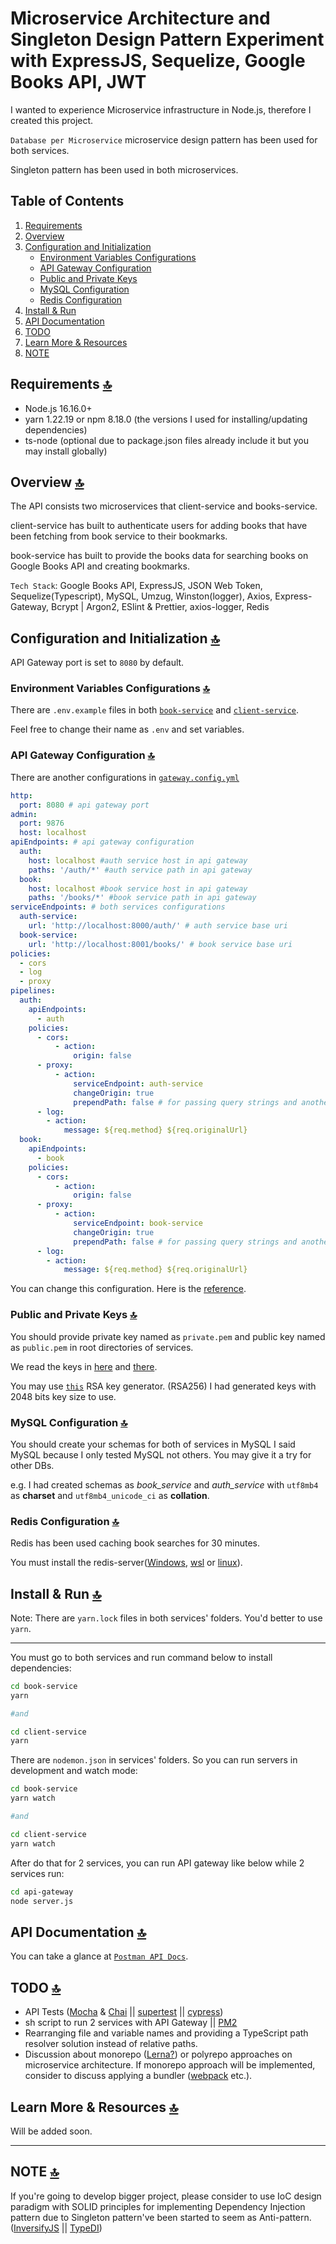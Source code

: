 # Microservice Architecture and Singleton Design Pattern Experiment with ExpressJS, Sequelize, Google Books API, JWT

I wanted to experience Microservice infrastructure in Node.js, therefore I created this project.

`Database per Microservice` microservice design pattern has been used for both services.

Singleton pattern has been used in both microservices.

## **Table of Contents**

1. [Requirements](#requirements)
2. [Overview](#overview)
3. [Configuration and Initialization](#configuration-and-initialization)
   - [Environment Variables Configurations](#env)
   - [API Gateway Configuration](#gateway)
   - [Public and Private Keys](#keys)
   - [MySQL Configuration](#mysql)
   - [Redis Configuration](#redis)
4. [Install & Run](#install-run)
5. [API Documentation](#api-docs)
6. [TODO](#to-do)
7. [Learn More & Resources](#learn)
8. [NOTE](#note)


## Requirements <a id="requirements"></a> [🔝][@jump-to-top]

- Node.js 16.16.0+ 
- yarn 1.22.19 or npm 8.18.0 (the versions I used for installing/updating dependencies)
- ts-node (optional due to package.json files already include it but you may install globally)

## Overview <a id="overview"></a> [🔝][@jump-to-top]

The API consists two microservices that client-service and books-service.

client-service has built to authenticate users for adding books that have been fetching from book service to their bookmarks.

book-service has built to provide the books data for searching books on Google Books API and creating bookmarks.

`Tech Stack`: Google Books API, ExpressJS, JSON Web Token, Sequelize(Typescript), MySQL, Umzug, Winston(logger), Axios, Express-Gateway, Bcrypt | Argon2, ESlint & Prettier, axios-logger, Redis



## Configuration and Initialization <a id="configuration-and-initialization"></a> [🔝][@jump-to-top]

API Gateway port is set to `8080` by default.

### Environment Variables Configurations <a id="env"></a> [🔝][@jump-to-top]

There are  `.env.example` files in both [`book-service`](./book-service/.env.example) and [`client-service`](./client-service/.env.example).

Feel free to change their name as `.env` and set variables.

### API Gateway Configuration <a id="gateway"></a> [🔝][@jump-to-top]

There are another configurations in [`gateway.config.yml`](./api-gateway/config/gateway.config.yml)

```yml
http:
  port: 8080 # api gateway port 
admin:
  port: 9876
  host: localhost
apiEndpoints: # api gateway configuration
  auth:
    host: localhost #auth service host in api gateway
    paths: '/auth/*' #auth service path in api gateway
  book:
    host: localhost #book service host in api gateway
    paths: '/books/*' #book service path in api gateway
serviceEndpoints: # both services configurations
  auth-service:
    url: 'http://localhost:8000/auth/' # auth service base uri
  book-service:
    url: 'http://localhost:8001/books/' # book service base uri
policies:
  - cors
  - log
  - proxy
pipelines:
  auth:
    apiEndpoints:
      - auth
    policies:
      - cors:
          - action:
              origin: false
      - proxy:
          - action:
              serviceEndpoint: auth-service 
              changeOrigin: true
              prependPath: false # for passing query strings and another nested paths
      - log:
        - action:
            message: ${req.method} ${req.originalUrl}
  book:
    apiEndpoints:
      - book
    policies:
      - cors:
          - action:
              origin: false
      - proxy:
          - action:
              serviceEndpoint: book-service 
              changeOrigin: true
              prependPath: false # for passing query strings and another nested paths
      - log:
        - action:
            message: ${req.method} ${req.originalUrl}

```

You can change this configuration. Here is the [reference](https://www.express-gateway.io/docs/).


### Public and Private Keys <a id="keys"></a> [🔝][@jump-to-top]

You should provide private key named as `private.pem` and public key named as `public.pem` in root directories of services.

We read the keys in [here](./book-service/src/utils/ReadKeyUtils.ts) and [there](./client-service/src/utils/ReadKeyUtils.ts).

You may use [`this`](http://travistidwell.com/jsencrypt/demo/) RSA key generator. (RSA256)
I had generated keys with 2048 bits key size to use.

### MySQL Configuration <a id="mysql"></a> [🔝][@jump-to-top]

You should create your schemas for both of services in MySQL
I said MySQL because I only tested MySQL not others. 
You may give it a try for other DBs.

e.g. I had created schemas as *book_service* and *auth_service* with `utf8mb4` as **charset** and `utf8mb4_unicode_ci` as **collation**.

### Redis Configuration <a id="redis"></a> [🔝][@jump-to-top]

Redis has been used caching book searches for 30 minutes.

You must install the redis-server([Windows](https://github.com/microsoftarchive/redis/releases), [wsl](https://developer.redis.com/create/windows/) or [linux](https://redis.io/docs/getting-started/installation/install-redis-on-linux/)).

## Install & Run <a id="install-run"></a> [🔝][@jump-to-top]

Note: There are `yarn.lock` files in both services' folders. You'd better to use `yarn`.

<hr>

You must go to both services and run command below to install dependencies:
```sh
cd book-service
yarn

#and

cd client-service
yarn
```

There are `nodemon.json` in services' folders. So you can run servers in development and watch mode:
```sh
cd book-service
yarn watch

#and

cd client-service
yarn watch
```

After do that for 2 services, you can run API gateway like below while 2 services run:
```sh
cd api-gateway
node server.js
```

## API Documentation <a id="api-docs"></a> [🔝][@jump-to-top]

You can take a glance at [`Postman API Docs`](https://documenter.getpostman.com/view/6383857/VUqoRyqS).


## TODO <a id="to-do"></a>[🔝][@jump-to-top]
- API Tests ([Mocha](https://mochajs.org/#getting-started) & [Chai](https://www.chaijs.com/guide/) || [supertest](https://github.com/visionmedia/supertest) || [cypress](https://docs.cypress.io/guides/getting-started/installing-cypress))
- sh script to run 2 services with API Gateway || [PM2](https://pm2.keymetrics.io/docs/usage/quick-start/)
- Rearranging file and variable names and providing a TypeScript path resolver solution instead of relative paths.
- Discussion about monorepo ([Lerna?](https://lerna.js.org/docs/getting-started)) or polyrepo approaches on microservice architecture. If monorepo approach will be implemented, consider to discuss applying a bundler ([webpack](https://webpack.js.org/concepts/) etc.).


## Learn More & Resources <a id="learn"></a>[🔝][@jump-to-top]

Will be added soon.


<hr>


## NOTE <a id="note"></a> [🔝][@jump-to-top]
If you're going to develop bigger project, please consider to use IoC design paradigm with SOLID principles for implementing Dependency Injection pattern due to Singleton pattern've been started to seem as Anti-pattern.
([InversifyJS](https://github.com/inversify/InversifyJS/blob/master/wiki/readme.md) || [TypeDI](https://docs.typestack.community/typedi/v/develop/01-getting-started))


[@jump-to-top]: #table-of-contents